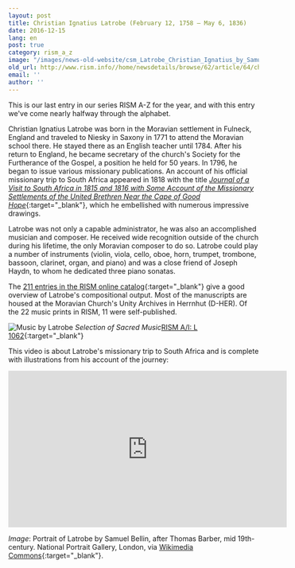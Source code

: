 ```yaml
---
layout: post
title: Christian Ignatius Latrobe (February 12, 1758 – May 6, 1836)
date: 2016-12-15
lang: en
post: true
category: rism_a_z
image: "/images/news-old-website/csm_Latrobe_Christian_Ignatius_by_Samuel_Bellin__after_Thomas_Barber_cropped_225fa7daaa.jpg"
old_url: http://www.rism.info//home/newsdetails/browse/62/article/64/christian-ignatius-latrobe-february-12-1758-may-6-1836.html
email: ''
author: ''
---
```


This is our last entry in our series RISM A-Z for the year, and with this entry we've come nearly halfway through the alphabet.

Christian Ignatius Latrobe was born in the Moravian settlement in Fulneck, England and traveled to Niesky in Saxony in 1771 to attend the Moravian school there. He stayed there as an English teacher until 1784. After his return to England, he became secretary of the church's Society for the Furtherance of the Gospel, a position he held for 50 years. In 1796, he began to issue various missionary publications. An account of his official missionary trip to South Africa appeared in 1818 with the title [_Journal of a Visit to South Africa in 1815 and 1816 with Some Account of the Missionary Settlements of the United Brethren Near the Cape of Good Hope_](https://archive.org/details/journalofvisitto01latr){:target="_blank"}, which he embellished with numerous impressive drawings.

Latrobe was not only a capable administrator, he was also an accomplished musician and composer. He received wide recognition outside of the church during his lifetime, the only Moravian composer to do so. Latrobe could play a number of instruments (violin, viola, cello, oboe, horn, trumpet, trombone, bassoon, clarinet, organ, and piano) and was a close friend of Joseph Haydn, to whom he dedicated three piano sonatas.

The [211 entries in the RISM online catalog](https://opac.rism.info/search?View=rism&author=100611354){:target="_blank"} give a good overview of Latrobe's compositional output. Most of the manuscripts are housed at the Moravian Church's Unity Archives in Herrnhut (D-HER). Of the 22 music prints in RISM, 11 were self-published.

![Music by Latrobe](http://rism.info/resources-old-website/news/Latrobe_Christian_Ignatius-1.JPG)
_Selection of Sacred Music_[RISM A/I: L 1062](https://opac.rism.info/search?id=00000990036847){:target="_blank"}

This video is about Latrobe's missionary trip to South Africa and is complete with illustrations from his account of the journey:

<iframe width="560" height="315" src="https://www.youtube.com/embed/CSwTJHTlqIU" frameborder="0" allowfullscreen></iframe>

_Image_: Portrait of Latrobe by Samuel Bellin, after Thomas Barber, mid 19th-century. National Portrait Gallery, London, via [Wikimedia Commons](https://commons.wikimedia.org/wiki/File:Christian_Ignatius_Latrobe_by_Samuel_Bellin,_after_Thomas_Barber_cropped.jpg){:target="_blank"}.


